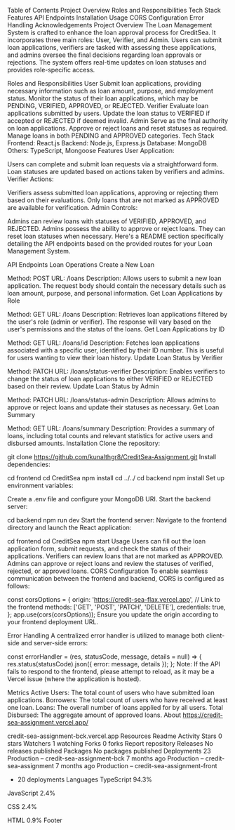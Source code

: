 Table of Contents
Project Overview
Roles and Responsibilities
Tech Stack
Features
API Endpoints
Installation
Usage
CORS Configuration
Error Handling
Acknowledgements
Project Overview
The Loan Management System is crafted to enhance the loan approval process for CreditSea. It incorporates three main roles: User, Verifier, and Admin. Users can submit loan applications, verifiers are tasked with assessing these applications, and admins oversee the final decisions regarding loan approvals or rejections. The system offers real-time updates on loan statuses and provides role-specific access.

Roles and Responsibilities
User
Submit loan applications, providing necessary information such as loan amount, purpose, and employment status.
Monitor the status of their loan applications, which may be PENDING, VERIFIED, APPROVED, or REJECTED.
Verifier
Evaluate loan applications submitted by users.
Update the loan status to VERIFIED if accepted or REJECTED if deemed invalid.
Admin
Serve as the final authority on loan applications.
Approve or reject loans and reset statuses as required.
Manage loans in both PENDING and APPROVED categories.
Tech Stack
Frontend: React.js
Backend: Node.js, Express.js
Database: MongoDB
Others: TypeScript, Mongoose
Features
User Application:

Users can complete and submit loan requests via a straightforward form.
Loan statuses are updated based on actions taken by verifiers and admins.
Verifier Actions:

Verifiers assess submitted loan applications, approving or rejecting them based on their evaluations.
Only loans that are not marked as APPROVED are available for verification.
Admin Controls:

Admins can review loans with statuses of VERIFIED, APPROVED, and REJECTED.
Admins possess the ability to approve or reject loans.
They can reset loan statuses when necessary.
Here's a README section specifically detailing the API endpoints based on the provided routes for your Loan Management System.

API Endpoints
Loan Operations
Create a New Loan

Method: POST
URL: /loans
Description: Allows users to submit a new loan application. The request body should contain the necessary details such as loan amount, purpose, and personal information.
Get Loan Applications by Role

Method: GET
URL: /loans
Description: Retrieves loan applications filtered by the user's role (admin or verifier). The response will vary based on the user's permissions and the status of the loans.
Get Loan Applications by ID

Method: GET
URL: /loans/id
Description: Fetches loan applications associated with a specific user, identified by their ID number. This is useful for users wanting to view their loan history.
Update Loan Status by Verifier

Method: PATCH
URL: /loans/status-verifier
Description: Enables verifiers to change the status of loan applications to either VERIFIED or REJECTED based on their review.
Update Loan Status by Admin

Method: PATCH
URL: /loans/status-admin
Description: Allows admins to approve or reject loans and update their statuses as necessary.
Get Loan Summary

Method: GET
URL: /loans/summary
Description: Provides a summary of loans, including total counts and relevant statistics for active users and disbursed amounts.
Installation
Clone the repository:

git clone https://github.com/kunalthgr8/CreditSea-Assignment.git
Install dependencies:

cd frontend
cd CreditSea
npm install
cd ../../
cd backend
npm install
Set up environment variables:

Create a .env file and configure your MongoDB URI.
Start the backend server:

cd backend
npm run dev
Start the frontend server: Navigate to the frontend directory and launch the React application:

cd frontend
cd CreditSea
npm start
Usage
Users can fill out the loan application form, submit requests, and check the status of their applications.
Verifiers can review loans that are not marked as APPROVED.
Admins can approve or reject loans and review the statuses of verified, rejected, or approved loans.
CORS Configuration
To enable seamless communication between the frontend and backend, CORS is configured as follows:

const corsOptions = {
  origin: 'https://credit-sea-flax.vercel.app', // Link to the frontend
  methods: ['GET', 'POST', 'PATCH', 'DELETE'],
  credentials: true,
};
app.use(cors(corsOptions));
Ensure you update the origin according to your frontend deployment URL.

Error Handling
A centralized error handler is utilized to manage both client-side and server-side errors:

const errorHandler = (res, statusCode, message, details = null) => {
  res.status(statusCode).json({ error: message, details });
};
Note: If the API fails to respond to the frontend, please attempt to reload, as it may be a Vercel issue (where the application is hosted).

Metrics
Active Users: The total count of users who have submitted loan applications.
Borrowers: The total count of users who have received at least one loan.
Loans: The overall number of loans applied for by all users.
Total Disbursed: The aggregate amount of approved loans.
About
https://credit-sea-assignment.vercel.app/

credit-sea-assignment-bck.vercel.app
Resources
 Readme
 Activity
Stars
 0 stars
Watchers
 1 watching
Forks
 0 forks
Report repository
Releases
No releases published
Packages
No packages published
Deployments
23
 Production – credit-sea-assignment-bck 7 months ago
 Production – credit-sea-assignment 7 months ago
 Production – credit-sea-assignment-front
+ 20 deployments
Languages
TypeScript
94.3%
 
JavaScript
2.4%
 
CSS
2.4%
 
HTML
0.9%
Footer
